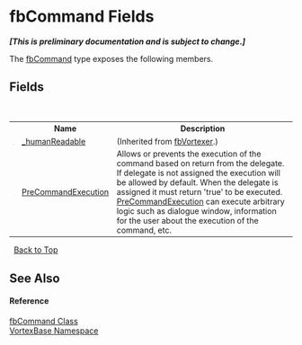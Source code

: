 # fbCommand Fields
 _**\[This is preliminary documentation and is subject to change.\]**_

The <a href="T_VortexBase_fbCommand.md">fbCommand</a> type exposes the following members.


## Fields
&nbsp;<table><tr><th></th><th>Name</th><th>Description</th></tr><tr><td>![Protected field](media/protfield.gif "Protected field")</td><td><a href="F_VortexBase_fbVortexer__humanReadable.md">_humanReadable</a></td><td> (Inherited from <a href="T_VortexBase_fbVortexer.md">fbVortexer</a>.)</td></tr><tr><td>![Public field](media/pubfield.gif "Public field")</td><td><a href="F_VortexBase_fbCommand_PreCommandExecution.md">PreCommandExecution</a></td><td>
Allows or prevents the execution of the command based on return from the delegate. If delegate is not assigned the execution will be allowed by default. When the delegate is assigned it must return 'true' to be executed. <a href="F_VortexBase_fbCommand_PreCommandExecution.md">PreCommandExecution</a> can execute arbitrary logic such as dialogue window, information for the user about the execution of the command, etc.</td></tr></table>&nbsp;
<a href="#fbcommand-fields">Back to Top</a>

## See Also


#### Reference
<a href="T_VortexBase_fbCommand.md">fbCommand Class</a><br /><a href="N_VortexBase.md">VortexBase Namespace</a><br />